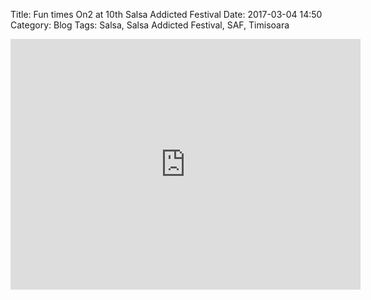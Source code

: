 Title: Fun times On2 at 10th Salsa Addicted Festival
Date: 2017-03-04 14:50
Category: Blog
Tags: Salsa, Salsa Addicted Festival, SAF, Timisoara

<iframe src="https://www.facebook.com/plugins/video.php?href=https%3A%2F%2Fwww.facebook.com%2FAireDanceCompany%2Fvideos%2F1055569997880404%2F&show_text=1&width=560" width="560" height="401" style="border:none;overflow:hidden" scrolling="no" frameborder="0" allowTransparency="true"></iframe>
